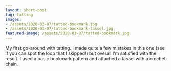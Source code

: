 ```yaml
---
layout: short-post
tag: tatting
images: 
- /assets/2020-03-07/tatted-bookmark.jpg
- /assets/2020-03-07/tatted-bookmark-tassel.jpg
featured-image: /assets/2020-03-07/tatted-bookmark.jpg
---
```

My first go-around with tatting<!--more-->. I made quite a few mistakes in this one (see if you can spot the loop that I skipped!) but overall I'm satisfied with the result. I used a basic bookmark pattern and attached a tassel with a crochet chain.